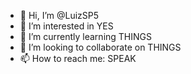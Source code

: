 - 👋 Hi, I’m @LuizSP5
- 👀 I’m interested in YES
- 🌱 I’m currently learning THINGS
- 💞️ I’m looking to collaborate on THINGS
- 📫 How to reach me: SPEAK



